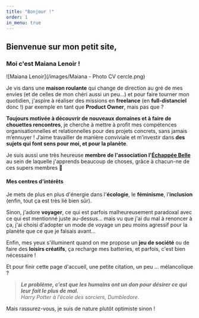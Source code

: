 ```yaml
---
title: "Bonjour !"
order: 1
in_menu: true
---
```

## Bienvenue sur mon petit site,

### Moi c'est Maiana Lenoir !
![Maiana Lenoir](/images/Maiana - Photo CV cercle.png)

Je vis dans une **maison roulante** qui change de direction au gré de mes envies (et de celles de mon chéri aussi un peu...) et pour faire tourner mon quotidien, j'aspire à réaliser des missions en **freelance** (en **full-distanciel** donc !) par exemple en tant que **Product Owner**, mais pas que ?

**Toujours motivée à découvrir de nouveaux domaines et à faire de chouettes rencontres**, je cherche à mettre à profit mes compétences organisationnelles et relationnelles pour des projets concrets, sans jamais m’ennuyer ! J’aime travailler de manière conviviale et m’investir dans **des sujets qui font sens pour moi, et pour la planète**.

Je suis aussi une très heureuse **membre de l'association l'[Échappée Belle](https://lechappeebelle.team/)** au sein de laquelle j'apprends beaucoup de choses, grâce à chacun-ne de ces supers membres 🌻


#### Mes centres d'intérêts
Je mets de plus en plus d'énergie dans l'**écologie**, le **féminisme**, l'**inclusion** (enfin, tout ça est très lié bien sûr).

Sinon, j'adore **voyager**, ce qui est parfois malheureusement paradoxal avec ce qui est mentionné juste au-dessus... mais vu que j'ai du mal à renoncer à ça, j'ai choisi d'adopter un mode de voyage un peu moins agressif pour la planète que ce que je faisais avant...

Enfin, mes yeux s'illuminent quand on me propose un **jeu de société** ou de faire des **loisirs créatifs**, ça recharge mes batteries, et parfois, c'est bien nécessaire !
  


Et pour finir cette page d'accueil, une petite citation, un peu ... mélancolique ?  
> **_Le problème, c’est que les humains ont un don pour désirer ce qui leur fait le plus de mal._**  
    _Harry Potter à l’école des sorciers, Dumbledore._
 
Mais rassurez-vous, je suis de nature plutôt optimiste sinon ! 